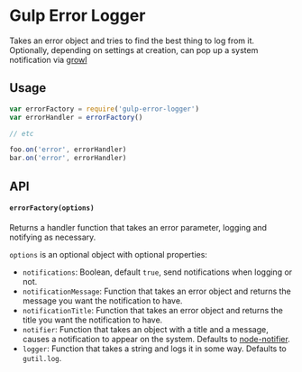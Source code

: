 Gulp Error Logger
=================

Takes an error object and tries to find the best thing to log from it. Optionally, depending on settings at creation, can pop up a system notification via [growl](http://npmjs.com/growl)

Usage
-----

```javascript
var errorFactory = require('gulp-error-logger')
var errorHandler = errorFactory()

// etc

foo.on('error', errorHandler)
bar.on('error', errorHandler)
```

API
---

#### `errorFactory(options)` ####

Returns a handler function that takes an error parameter, logging and notifying as necessary.

`options` is an optional object with optional properties:

* `notifications`: Boolean, default `true`, send notifications when logging or not.
* `notificationMessage`: Function that takes an error object and returns the message you want the notification to have.
* `notificationTitle`: Function that takes an error object and returns the title you want the notification to have.
* `notifier`: Function that takes an object with a title and a message, causes a notification to appear on the system. Defaults to [node-notifier](https://npmjs.com/node-notifier).
* `logger`: Function that takes a string and logs it in some way. Defaults to `gutil.log`.